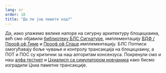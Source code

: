 ```yaml
---
lang: sr
order: 18
title: "Да ли још пишете код?"
---
```


Да, иако улажемо велике напоре на сигурну архитектуру блоцкцхаина, већ смо објавили [библиотеку БЛС Сигнатуре](https://github.com/Chia-Network/bls-signatures), имплементацију [ВДФ / Прооф оф Тиме](https://github.com/Chia-Network/vdf-competition) и [Прооф оф Спаце](https://github.com/Chia-Network/proofofspace) имплементацију. БЛС Потписи омогућавају боље чување и контролу трансакција на блоцкцхаину, а ПОТ и ПОС су критични за наш алгоритам консензуса. Покренули смо и наш [алфа тестнет](https://www.chia.net/2019/11/26/alpha-release.en.html) и [Цхиалисп са симулатором новчаника](https://www.chia.net/2019/11/27/chialisp.en.html) како бисмо изградили Цхиа паметне трансакције.
